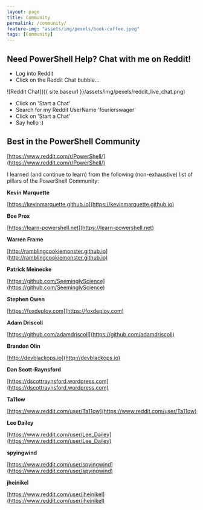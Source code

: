 ```yaml
---
layout: page
title: Community
permalink: /community/
feature-img: "assets/img/pexels/book-coffee.jpeg"
tags: [Community]
---
```


## Need PowerShell Help? Chat with me on Reddit!

- Log into Reddit
- Click on the Reddit Chat bubble...

![Reddit Chat]({{ site.baseurl }}/assets/img/pexels/reddit_live_chat.png)

- Click on 'Start a Chat'
- Search for my Reddit UserName 'fourierswager'
- Click on 'Start a Chat'
- Say hello :)

## Best in the PowerShell Community

[https://www.reddit.com/r/PowerShell/](https://www.reddit.com/r/PowerShell/)

I learned (and continue to learn) from the following (non-exhaustive) list of pillars of the PowerShell Community:

**Kevin Marquette**

[https://kevinmarquette.github.io](https://kevinmarquette.github.io)

**Boe Prox**

[https://learn-powershell.net](https://learn-powershell.net)

**Warren Frame**

[http://ramblingcookiemonster.github.io](http://ramblingcookiemonster.github.io)

**Patrick Meinecke**

[https://github.com/SeeminglyScience](https://github.com/SeeminglyScience)

**Stephen Owen**

[https://foxdeploy.com](https://foxdeploy.com)

**Adam Driscoll**

[https://github.com/adamdriscoll](https://github.com/adamdriscoll)

**Brandon Olin**

[http://devblackops.io](http://devblackops.io)

**Dan Scott-Raynsford**

[https://dscottraynsford.wordpress.com](https://dscottraynsford.wordpress.com)

**Ta11ow**

[https://www.reddit.com/user/Ta11ow](https://www.reddit.com/user/Ta11ow)

**Lee Dailey**

[https://www.reddit.com/user/Lee_Dailey](https://www.reddit.com/user/Lee_Dailey)

**spyingwind**

[https://www.reddit.com/user/spyingwind](https://www.reddit.com/user/spyingwind)

**jheinikel**

[https://www.reddit.com/user/jheinikel](https://www.reddit.com/user/jheinikel)
